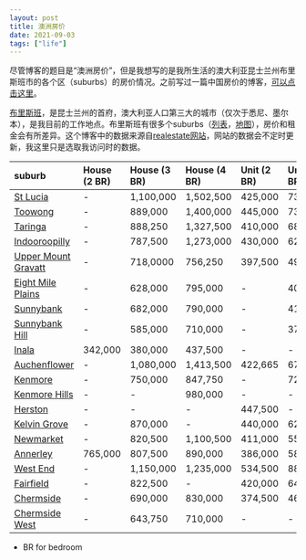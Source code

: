 ```yaml
---
layout: post
title: 澳洲房价
date: 2021-09-03
tags: ["life"]
---
```


尽管博客的题目是“澳洲房价”，但是我想写的是我所生活的澳大利亚昆士兰州布里斯班市的各个区（suburbs）的房价情况。之前写过一篇中国房价的博客，[可以点击这里](http://zjuwhw.github.io/2020/02/25/house.html)。

[布里斯班](https://en.wikipedia.org/wiki/Brisbane)，是昆士兰州的首府，澳大利亚人口第三大的城市（仅次于悉尼、墨尔本），是我目前的工作地点。布里斯班有很多个suburbs（[列表](https://en.wikipedia.org/wiki/List_of_Brisbane_suburbs)，[地图](https://ontheworldmap.com/australia/city/brisbane/brisbane-suburbs-map.jpg)），房价和租金会有所差异。这个博客中的数据来源自[realestate网站](https://www.realestate.com.au/neighbourhoods/)，网站的数据会不定时更新，我这里只是选取我访问时的数据。

|suburb|House (2 BR)| House (3 BR)| House (4 BR)| Unit (2 BR)|Unit (3 BR)| 
|:--|:--|:--|:--|:--|:--|
| [St Lucia](https://www.realestate.com.au/neighbourhoods/st-lucia-4067-qld) |-|1,100,000|1,502,500|425,000|730,000
| [Toowong](https://www.realestate.com.au/neighbourhoods/toowong-4066-qld) |-|889,000|1,400,000|445,000|731,000|
|[Taringa](https://www.realestate.com.au/neighbourhoods/taringa-4068-qld) |-|888,250|1,327,500|410,000|680,000|
| [Indooroopilly](https://www.realestate.com.au/neighbourhoods/indooroopilly-4068-qld) |-|787,500|1,273,000|430,000|620,000
| [Upper Mount Gravatt](https://www.realestate.com.au/neighbourhoods/upper-mount-gravatt-4122-qld) |-|718,0000|756,250|397,500|494,500|
| [Eight Mile Plains](https://www.realestate.com.au/neighbourhoods/eight-mile-plains-4113-qld)|-|628,000|795,000|-|400,000|
| [Sunnybank](https://www.realestate.com.au/neighbourhoods/sunnybank-4109-qld) |-|682,000|790,000|-|415,000
| [Sunnybank Hill](https://www.realestate.com.au/neighbourhoods/sunnybank-hills-4109-qld) |-|585,000|710,000|-|372,000|
| [Inala](https://www.realestate.com.au/neighbourhoods/inala-4077-qld)|342,000|380,000|437,500|-|-|
| [Auchenflower](https://www.realestate.com.au/neighbourhoods/auchenflower-4066-qld)|-|1,080,000|1,413,500|422,665|675,000|
| [Kenmore](https://www.realestate.com.au/neighbourhoods/kenmore-4069-qld)|-|750,000|847,750|-|725,500
| [Kenmore Hills](https://www.realestate.com.au/neighbourhoods/kenmore-hills-4069-qld)|-|-|980,000|-|-|
| [Herston](https://www.realestate.com.au/neighbourhoods/herston-4006-qld) |-|-|-|447,500|-
| [Kelvin Grove](https://www.realestate.com.au/neighbourhoods/kelvin-grove-4059-qld)|-|870,000|-|440,000|629,607
| [Newmarket](https://www.realestate.com.au/neighbourhoods/newmarket-4051-qld)|-|820,500|1,100,500|411,000|557,500|
| [Annerley](https://www.realestate.com.au/neighbourhoods/annerley-4103-qld)|765,000|807,500|890,000|386,000|580,000|
| [West End](https://www.realestate.com.au/neighbourhoods/west-end-4101-qld)|-|1,150,000|1,235,000|534,500|884,000
| [Fairfield](https://www.realestate.com.au/neighbourhoods/fairfield-4103-qld) |-|822,500|-|420,000|647,000
|[Chermside](https://www.realestate.com.au/neighbourhoods/chermside-4032-qld)|-|690,000|830,000|374,500|461,250
|[Chermside West](https://www.realestate.com.au/neighbourhoods/chermside-west-4032-qld)|-|643,750|710,000|-|-|




* BR for bedroom
